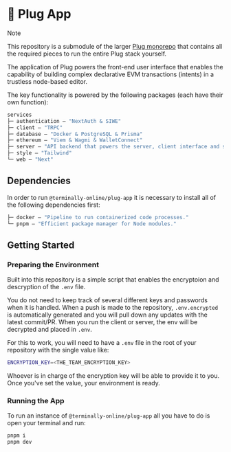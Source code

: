 # 🔌 Plug App

> [!NOTE]
> This repository is a submodule of the larger [Plug monorepo](https://github.com/terminally-online/plug) that contains all the required pieces to run the entire Plug stack yourself.

The application of Plug powers the front-end user interface that enables the capability of building complex declarative EVM transactions (intents) in a trustless node-based editor.

The key functionality is powered by the following packages (each have their own function):

```ml
services
├─ authentication — "NextAuth & SIWE"
├─ client — "TRPC"
├─ database — "Docker & PostgreSQL & Prisma"
├─ ethereum — "Viem & Wagmi & WalletConnect"
├─ server — "API backend that powers the server, client interface and sdk when needed."
├─ style — "Tailwind"
└─ web — "Next"
```

## Dependencies

In order to run `@terminally-online/plug-app` it is necessary to install all of the following dependencies first:

```ml
├─ docker — "Pipeline to run containerized code processes."
└─ pnpm — "Efficient package manager for Node modules."
```

## Getting Started

### Preparing the Environment

Built into this repository is a simple script that enables the encryptoion and descryption of the `.env` file.

You do not need to keep track of several different keys and passwords when it is handled. When a push is made to the repository, `.env.encrypted` is automatically generated and you will pull down any updates with the latest commit/PR. When you run the client or server, the env will be decrypted and placed in `.env`.

For this to work, you will need to have a `.env` file in the root of your repository with the single value like:

```bash
ENCRYPTION_KEY=<THE_TEAM_ENCRYPTION_KEY>
```

Whoever is in charge of the encryption key will be able to provide it to you. Once you've set the value, your environment is ready.

### Running the App

To run an instance of `@terminally-online/plug-app` all you have to do is open your terminal and run:

```bash
pnpm i
pnpm dev
```
